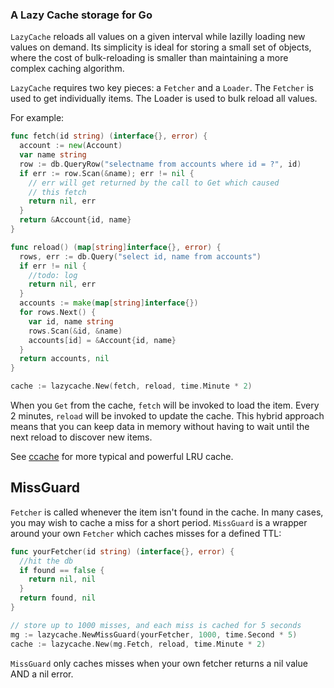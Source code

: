 ### A Lazy Cache storage for Go

`LazyCache` reloads all values on a given interval while lazilly loading new values on demand. Its simplicity is ideal for storing a small set of objects, where the cost of bulk-reloading is smaller than maintaining a more complex caching algorithm.

`LazyCache` requires two key pieces: a `Fetcher` and a `Loader`. The `Fetcher` is used to get individually items. The Loader is used to bulk reload all values.

For example:

```go
func fetch(id string) (interface{}, error) {
  account := new(Account)
  var name string
  row := db.QueryRow("selectname from accounts where id = ?", id)
  if err := row.Scan(&name); err != nil {
    // err will get returned by the call to Get which caused
    // this fetch
    return nil, err
  }
  return &Account{id, name}
}

func reload() (map[string]interface{}, error) {
  rows, err := db.Query("select id, name from accounts")
  if err != nil {
    //todo: log
    return nil, err
  }
  accounts := make(map[string]interface{})
  for rows.Next() {
    var id, name string
    rows.Scan(&id, &name)
    accounts[id] = &Account{id, name}
  }
  return accounts, nil
}

cache := lazycache.New(fetch, reload, time.Minute * 2)
```

When you `Get` from the cache, `fetch` will be invoked to load the item. Every 2 minutes, `reload` will be invoked to update the cache. This hybrid approach means that you can keep data in memory without having to wait until the next reload to discover new items.

See [ccache](https://github.com/karlseguin/ccache) for more typical and powerful LRU cache.

## MissGuard

`Fetcher` is called whenever the item isn't found in the cache. In many cases, you may wish to cache a miss for a short period. `MissGuard` is a wrapper around your own `Fetcher` which caches misses for a defined TTL:

```go
func yourFetcher(id string) (interface{}, error) {
  //hit the db
  if found == false {
    return nil, nil
  }
  return found, nil
}

// store up to 1000 misses, and each miss is cached for 5 seconds
mg := lazycache.NewMissGuard(yourFetcher, 1000, time.Second * 5)
cache := lazycache.New(mg.Fetch, reload, time.Minute * 2)
```

`MissGuard` only caches misses when your own fetcher returns a nil value AND a nil error.
